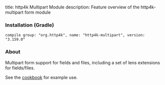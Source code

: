 title: http4k Multipart Module
description: Feature overview of the http4k-multipart form module

### Installation (Gradle)
```compile group: "org.http4k", name: "http4k-multipart", version: "3.159.0"```

### About

Multipart form support for fields and files, including a set of lens extensions for fields/files.

See the [cookbook](/cookbook/multipart_forms/) for example use.
